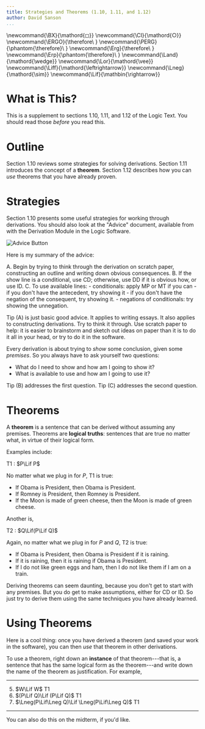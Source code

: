```yaml
---
title: Strategies and Theorems (1.10, 1.11, and 1.12)
author: David Sanson
...
```



\newcommand{\BX}{\mathord{◻}}
\newcommand{\CI}{\mathord{○}}
\newcommand{\ERGO}{\therefore\ }
\newcommand{\PERG}{\phantom{\therefore}\ }
\newcommand{\Erg}{\therefore\ }
\newcommand{\Erp}{\phantom{\therefore}\ }
\newcommand{\Land}{\mathord{\wedge}}
\newcommand{\Lor}{\mathord{\vee}}
\newcommand{\Liff}{\mathord{\leftrightarrow}}
\newcommand{\Lneg}{\mathord{\sim}}
\newcommand{\Lif}{\mathbin{\rightarrow}}

# What is This?

This is a supplement to sections 1.10, 1.11, and 1.12 of the Logic Text. You
should read those *before* you read this.

# Outline

Section 1.10 reviews some strategies for solving derivations. Section 1.11 introduces the concept of a **theorem**. Section 1.12 describes how you can *use* theorems that you have already proven.

# Strategies

Section 1.10 presents some useful strategies for working through derivations. You should also look at the "Advice" document, available from with the Derivation Module in the Logic Software.

![Advice Button](http://files.davidsanson.com/logic2010/advice_button.png)

Here is my summary of the advice:

A.  Begin by trying to think through the derivation on scratch paper,
    constructing an outline and writing down obvious consequences.
B.  If the show line is a conditional, use CD; otherwise, use DD if it
    is obvious how, or use ID.
C.  To use available lines:
    -   conditionals: apply MP or MT if you can
        -   if you don't have the antecedent, try showing it
        -   if you don't have the negation of the consequent, try
            showing it.
    -   negations of conditionals: try showing the unnegation.
    
Tip (A) is just basic good advice. It applies to writing essays. It also applies to constructing derivations. Try to think it through. Use scratch paper to help: it is easier to brainstorm and sketch out ideas on paper than it is to do it all in your head, or try to do it in the software.

Every derivation is about trying to *show* some conclusion, given some *premises*. So you always have to ask yourself two questions:

-   What do I need to show and how am I going to show it?
-   What is available to use and how am I going to use it?

Tip (B) addresses the first question. Tip (C) addresses the second question. 

# Theorems

A **theorem** is a sentence that can be derived without assuming any premises. Theorems are **logical truths**: sentences that are true no matter what, in virtue of their logical form.

Examples include:

T1
:   $P\Lif P$

No matter what we plug in for $P$, T1 is true:

-   If Obama is President, then Obama is President.
-   If Romney is President, then Romney is President.
-   If the Moon is made of green cheese, then the Moon is made of green cheese.

Another is,

T2
:   $Q\Lif(P\Lif Q)$

Again, no matter what we plug in for $P$ and $Q$, T2 is true:

-   If Obama is President, then Obama is President if it is raining.
-   If it is raining, then it is raining if Obama is President.
-   If I do not like green eggs and ham, then I do not like them if I am
    on a train.

Deriving theorems can seem daunting, because you don't get to start with any premises. But you do get to make assumptions, either for CD or ID. So just try to derive them using the same techniques you have already learned.

# Using Theorems

Here is a cool thing: once you have derived a theorem (and saved your work in the software), you can then *use* that theorem in other derivations.

To use a theorem, right down an **instance** of that theorem---that is, a sentence that has the same logical form as the theorem---and write down the name of the theorem as justification. For example, 

---  -----------------------------------------------------  ---- 
5.   $W\Lif W$                                              T1
6.   $(P\Lif Q)\Lif (P\Lif Q)$                              T1
7.   $\Lneg(P\Lif\Lneg Q)\Lif \Lneg(P\Lif\Lneg Q)$          T1
---  -----------------------------------------------------  ---- 

You can also do this on the midterm, if you'd like.
